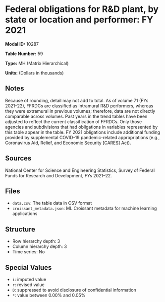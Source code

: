 # Federal obligations for R&D plant, by state or location and performer: FY 2021

**Modal ID:** 10287

**Table Number:** 59

**Type:** MH (Matrix Hierarchical)

**Units:** (Dollars in thousands)

## Notes

Because of rounding, detail may not add to total. As of volume 71 (FYs 2021–22), FFRDCs are classified as intramural R&D performers, whereas they were extramural in previous volumes; therefore, data are not directly comparable across volumes. Past years in the trend tables have been adjusted to reflect the current classification of FFRDCs. Only those agencies and subdivisions that had obligations in variables represented by this table appear in the table. FY 2021 obligations include additional funding provided by supplemental COVID-19 pandemic-related appropriations (e.g., Coronavirus Aid, Relief, and Economic Security [CARES] Act).

## Sources

National Center for Science and Engineering Statistics, Survey of Federal Funds for Research and Development, FYs 2021–22.

## Files

- `data.csv`: The table data in CSV format
- `croissant_metadata.json`: ML Croissant metadata for machine learning applications

## Structure

- Row hierarchy depth: 3
- Column hierarchy depth: 3
- Time series: No

## Special Values

- `i`: imputed value
- `r`: revised value
- `D`: suppressed to avoid disclosure of confidential information
- `*`: value between 0.00% and 0.05%
